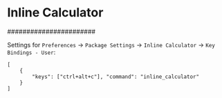 # Inline Calculator
#######################

Settings for `Preferences` -> `Package Settings` -> `Inline Calculator` ->
`Key Bindings - User`:

	[
		{
			"keys": ["ctrl+alt+c"], "command": "inline_calculator"
		}
	]
